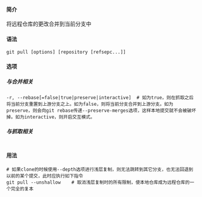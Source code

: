 #### 简介

将远程仓库的更改合并到当前分支中

#### 语法

```
git pull [options] [repository [refsepc...]]
```

#### 选项

##### 与合并相关

```
-r, --rebase[=false|true|preserve|interactive]	# 如为true，则在抓取之后将当前分支重置到上游分支之上。如为false，则将当前分支合并到上游分支。如为preserve，则会向git rebase传递--preserve-merges选项，这样本地提交就不会被破坏掉。如为interactive，则开启交互模式。
```



##### 与抓取相关

```

```



#### 用法

```
# 如果clone的时候使用--depth选项进行浅层复制，则无法跳转到其它分支，也无法回退到以前的某个提交，此时应执行如下指令
git pull --unshallow	# 取消浅层复制时的所有限制，使本地仓库成为远程仓库的一个完全的复本
```

